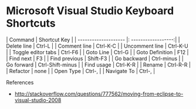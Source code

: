# Microsoft Visual Studio Keyboard Shortcuts

|    Command      	   | 	Shortcut Key  	 |
| -------------------- |: ------------------:|
|   Delete line        |    Ctrl-L           |
|   Comment line       |    Ctrl-K-C         |
|   Uncomment line     |    Ctrl-K-U         |
|   Toggle editor tabs |    Ctrl-F6          |
|   Goto Line          |    Ctrl-G           |
|   Goto Definition    |    F12              |
|   Find next          |    F3               |
|   Find previous      |    Shift-F3         |
|   Go backward        |    Ctrl-minus       |
|   Go forward         |    Ctrl-Shift-minus |
|   Find usage         |    Ctrl-K-R         |
|   Rename             |    Ctrl-R-R         |
|   Refactor           |    none             |
|   Open Type          |    Ctrl-,           |
|   Navigate To        |    Ctrl-,           |



References

- <http://stackoverflow.com/questions/777562/moving-from-eclipse-to-visual-studio-2008>